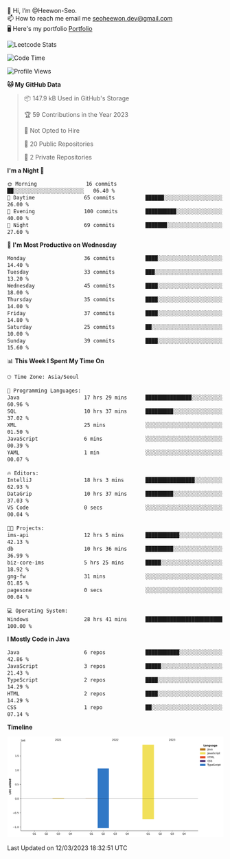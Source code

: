 👋 Hi, I’m @Heewon-Seo.  
📫 How to reach me email me seoheewon.dev@gmail.com   
🖥 Here's my portfolio [Portfolio](https://haileynotes.notion.site/HEEWON-SEO-f98fe97412ee4a6a94fd24fe6832f84c)

![Leetcode Stats](https://leetcode.card.workers.dev/?username=Heewon-Seo)

 <!--START_SECTION:waka-->
![Code Time](http://img.shields.io/badge/Code%20Time-321%20hrs%2036%20mins-blue)

![Profile Views](http://img.shields.io/badge/Profile%20Views-0-blue)

**🐱 My GitHub Data** 

> 📦 147.9 kB Used in GitHub's Storage 
 > 
> 🏆 59 Contributions in the Year 2023
 > 
> 🚫 Not Opted to Hire
 > 
> 📜 20 Public Repositories 
 > 
> 🔑 2 Private Repositories 
 > 
**I'm a Night 🦉** 

```text
🌞 Morning                16 commits          ██░░░░░░░░░░░░░░░░░░░░░░░   06.40 % 
🌆 Daytime                65 commits          ██████░░░░░░░░░░░░░░░░░░░   26.00 % 
🌃 Evening                100 commits         ██████████░░░░░░░░░░░░░░░   40.00 % 
🌙 Night                  69 commits          ███████░░░░░░░░░░░░░░░░░░   27.60 % 
```
📅 **I'm Most Productive on Wednesday** 

```text
Monday                   36 commits          ████░░░░░░░░░░░░░░░░░░░░░   14.40 % 
Tuesday                  33 commits          ███░░░░░░░░░░░░░░░░░░░░░░   13.20 % 
Wednesday                45 commits          ████░░░░░░░░░░░░░░░░░░░░░   18.00 % 
Thursday                 35 commits          ████░░░░░░░░░░░░░░░░░░░░░   14.00 % 
Friday                   37 commits          ████░░░░░░░░░░░░░░░░░░░░░   14.80 % 
Saturday                 25 commits          ██░░░░░░░░░░░░░░░░░░░░░░░   10.00 % 
Sunday                   39 commits          ████░░░░░░░░░░░░░░░░░░░░░   15.60 % 
```


📊 **This Week I Spent My Time On** 

```text
🕑︎ Time Zone: Asia/Seoul

💬 Programming Languages: 
Java                     17 hrs 29 mins      ███████████████░░░░░░░░░░   60.96 % 
SQL                      10 hrs 37 mins      █████████░░░░░░░░░░░░░░░░   37.02 % 
XML                      25 mins             ░░░░░░░░░░░░░░░░░░░░░░░░░   01.50 % 
JavaScript               6 mins              ░░░░░░░░░░░░░░░░░░░░░░░░░   00.39 % 
YAML                     1 min               ░░░░░░░░░░░░░░░░░░░░░░░░░   00.07 % 

🔥 Editors: 
IntelliJ                 18 hrs 3 mins       ████████████████░░░░░░░░░   62.93 % 
DataGrip                 10 hrs 37 mins      █████████░░░░░░░░░░░░░░░░   37.03 % 
VS Code                  0 secs              ░░░░░░░░░░░░░░░░░░░░░░░░░   00.04 % 

🐱‍💻 Projects: 
ims-api                  12 hrs 5 mins       ███████████░░░░░░░░░░░░░░   42.13 % 
db                       10 hrs 36 mins      █████████░░░░░░░░░░░░░░░░   36.99 % 
biz-core-ims             5 hrs 25 mins       █████░░░░░░░░░░░░░░░░░░░░   18.92 % 
gng-fw                   31 mins             ░░░░░░░░░░░░░░░░░░░░░░░░░   01.85 % 
pagesone                 0 secs              ░░░░░░░░░░░░░░░░░░░░░░░░░   00.04 % 

💻 Operating System: 
Windows                  28 hrs 41 mins      █████████████████████████   100.00 % 
```

**I Mostly Code in Java** 

```text
Java                     6 repos             ███████████░░░░░░░░░░░░░░   42.86 % 
JavaScript               3 repos             █████░░░░░░░░░░░░░░░░░░░░   21.43 % 
TypeScript               2 repos             ████░░░░░░░░░░░░░░░░░░░░░   14.29 % 
HTML                     2 repos             ████░░░░░░░░░░░░░░░░░░░░░   14.29 % 
CSS                      1 repo              ██░░░░░░░░░░░░░░░░░░░░░░░   07.14 % 
```



**Timeline**

![Lines of Code chart](https://raw.githubusercontent.com/Heewon-Seo/Heewon-Seo/main/assets/bar_graph.png)


 Last Updated on 12/03/2023 18:32:51 UTC
<!--END_SECTION:waka-->

